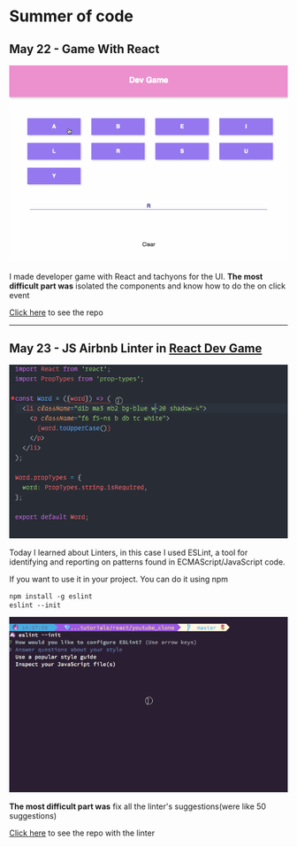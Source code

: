 # Summer of code

## May 22 - Game With React

![dev Game demo](https://github.com/anamariasosam/react_dev_game/blob/master/game.gif)

I made developer game with React and tachyons for the UI.
**The most difficult part was**  isolated the components and know how to do the on click event

[Click here](https://github.com/anamariasosam/react_dev_game/) to see the repo

___

## May 23 - JS Airbnb Linter in [React Dev Game](https://github.com/anamariasosam/react_dev_game/)

![linter demo](https://github.com/anamariasosam/summer_of_code/blob/master/gifs/may23.gif)

Today I learned about Linters, in this case I used ESLint, a tool for identifying and reporting on patterns found in ECMAScript/JavaScript code.

If you want to use it in your project. You can do it using npm

```
npm install -g eslint
eslint --init
```

![linter demo](https://github.com/anamariasosam/summer_of_code/blob/master/gifs/may23linter.gif)

**The most difficult part was** fix all the linter's suggestions(were like 50 suggestions)

[Click here](https://github.com/anamariasosam/react_dev_game/) to see the repo with the linter

